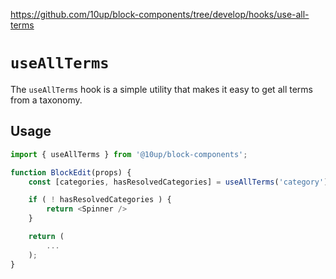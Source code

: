 https://github.com/10up/block-components/tree/develop/hooks/use-all-terms

# `useAllTerms`

The `useAllTerms` hook is a simple utility that makes it easy to get all terms from a taxonomy.

## Usage

```js
import { useAllTerms } from '@10up/block-components';

function BlockEdit(props) {
    const [categories, hasResolvedCategories] = useAllTerms('category');

    if ( ! hasResolvedCategories ) {
        return <Spinner />
    }

    return (
        ...
    );
}
```
